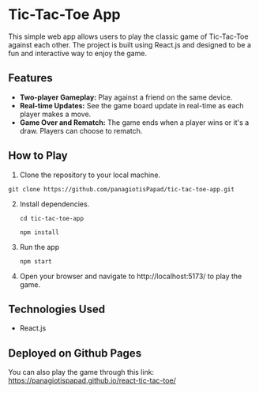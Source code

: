 # Tic-Tac-Toe App

This simple web app allows users to play the classic game of Tic-Tac-Toe against each other. The project is built using React.js and designed to be a fun and interactive way to enjoy the game.

## Features

- **Two-player Gameplay:** Play against a friend on the same device.
- **Real-time Updates:** See the game board update in real-time as each player makes a move.
- **Game Over and Rematch:** The game ends when a player wins or it's a draw. Players can choose to rematch.

## How to Play

1. Clone the repository to your local machine.
   
  `git clone https://github.com/panagiotisPapad/tic-tac-toe-app.git`
  
2. Install dependencies.

   `cd tic-tac-toe-app`

   `npm install`
   
3. Run the app
   
   `npm start`
   
4. Open your browser and navigate to http://localhost:5173/ to play the game.

## Technologies Used

* React.js

## Deployed on Github Pages

You can also play the game through this link: https://panagiotispapad.github.io/react-tic-tac-toe/
